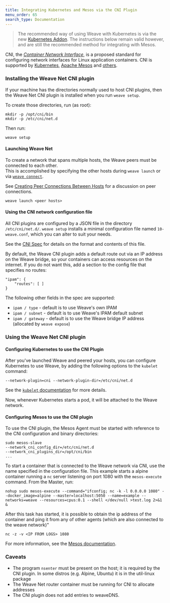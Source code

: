 ```yaml
---
title: Integrating Kubernetes and Mesos via the CNI Plugin
menu_order: 65
search_type: Documentation
---
```


> The recommended way of using Weave with Kubernetes is via the new
> [Kubernetes Addon](/site/kube-addon.md). The instructions below
> remain valid however, and are still the recommended method for
> integrating with Mesos.

CNI, the [_Container Network Interface_](https://github.com/containernetworking/cni),
is a proposed standard for configuring network interfaces for Linux
application containers.  CNI is supported by
[Kubernetes](http://kubernetes.io/), [Apache Mesos](http://mesos.apache.org)
and 
[others](https://github.com/containernetworking/cni#who-is-using-cni).

### Installing the Weave Net CNI plugin

If your machine has the directories normally used to host CNI plugins, 
then the Weave Net CNI plugin is installed when you run `weave setup`.

To create those directories, run (as root):

    mkdir -p /opt/cni/bin
    mkdir -p /etc/cni/net.d

Then run:

    weave setup

#### Launching Weave Net

To create a network that spans multiple hosts, the Weave peers must be connected to each other.  
This is accomplished by specifying the other hosts during `weave launch` or via
[`weave connect`](/site/using-weave/finding-adding-hosts-dynamically.md).

See [Creating Peer Connections Between Hosts](/site/using-weave.md#peer-connections) 
for a discussion on peer connections. 

    weave launch <peer hosts>

#### Using the CNI network configuration file

All CNI plugins are configured by a JSON file in the directory
`/etc/cni/net.d/`.  `weave setup` installs a minimal configuration
file named `10-weave.conf`, which you can alter to suit your needs.

See the [CNI Spec](https://github.com/appc/cni/blob/master/SPEC.md#network-configuration)
for details on the format and contents of this file.

By default, the Weave CNI plugin adds a default route out via an IP
address on the Weave bridge, so your containers can access resources
on the internet.  If you do not want this, add a section to the config
file that specifies no routes:

    "ipam": {
        "routes": [ ]
    }

The following other fields in the spec are supported:

- `ipam / type` - default is to use Weave's own IPAM
- `ipam / subnet` - default is to use Weave's IPAM default subnet
- `ipam / gateway` - default is to use the Weave bridge IP address (allocated by `weave expose`)

### Using the Weave Net CNI plugin

#### Configuring Kubernetes to use the CNI Plugin

After you've launched Weave and peered your hosts, you can configure
Kubernetes to use Weave, by adding the following options to the
`kubelet` command:

    --network-plugin=cni --network-plugin-dir=/etc/cni/net.d

See the [`kubelet` documentation](http://kubernetes.io/v1.1/docs/admin/kubelet.html)
for more details.

Now, whenever Kubernetes starts a pod, it will be attached to the Weave network.

#### Configuring Mesos to use the CNI plugin

To use the CNI plugin, the Mesos Agent must be started with reference
to the CNI configuration and binary directories:

    sudo mesos-slave
    --network_cni_config_dir=/etc/cni/net.d
    --network_cni_plugins_dir=/opt/cni/bin
    ...

To start a container that is connected to the Weave network via CNI,
use the name specified in the configuration file. This example starts
a alpine container running a `nc` server listening on port 1080 with
the `mesos-execute` command. From the Master, run:

    nohup sudo mesos-execute --command="ifconfig; nc -k -l 0.0.0.0 1080" --docker_image=alpine --master=localhost:5050 --name=example --networks=weave --resources=cpus:0.1 --shell </dev/null >test.log 2>&1 &

After this task has started, it is possible to obtain the ip address of
the container and ping it from any of other agents (which are also 
connected to the weave network)"

    nc -z -v <IP FROM LOGS> 1080
    
For more information, see the 
[Mesos documentation](http://mesos.apache.org/documentation/cni/).

### Caveats

- The program `nsenter` must be present on the host; it is required by
  the CNI plugin.  In some distros (e.g. Alpine, Ubuntu) it is in the
  util-linux package
- The Weave Net router container must be running for CNI to allocate addresses
- The CNI plugin does not add entries to weaveDNS.
